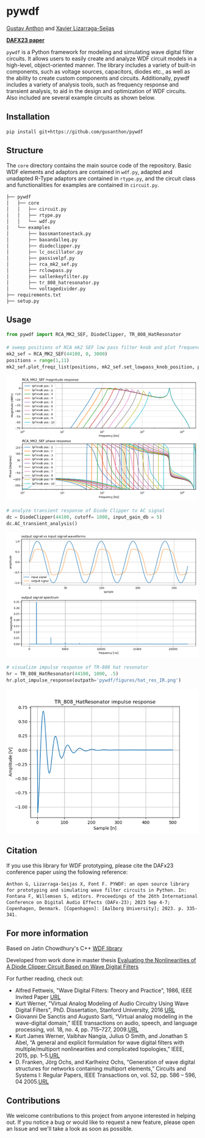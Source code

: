 # pywdf
[Gustav Anthon](https://github.com/gusanthon) and [Xavier Lizarraga-Seijas](https://github.com/xaviliz)

[**DAFX23 paper**](https://repositori.upf.edu/handle/10230/57903)

<code>pywdf</code> is a Python framework for modeling and simulating wave digital filter circuits. It allows users to easily create and analyze WDF circuit models in a high-level, object-oriented manner. The library includes a variety of built-in components, such as voltage sources, capacitors, diodes etc., as well as the ability to create custom components and circuits. Additionally, pywdf includes a variety of analysis tools, such as frequency response and transient analysis, to aid in the design and optimization of WDF circuits. Also included are several example circuits as shown below. 

## Installation
```
pip install git+https://github.com/gusanthon/pywdf
```

## Structure
The <code>core</code> directory contains the main source code of the repository. Basic WDF elements and adaptors are contained in <code>wdf.py</code>, adapted and unadapted R-Type adaptors are contained in <code>rtype.py</code>, and the circuit class and functionalities for examples are contained in <code>circuit.py</code>.
```
├── pywdf
│   ├── core
│   │   ├── circuit.py
│   │   ├── rtype.py
│   │   └── wdf.py
│   └── examples
│       ├── bassmantonestack.py
│       ├── baxandalleq.py
│       ├── diodeclipper.py
│       ├── lc_oscillator.py
│       ├── passivelpf.py
│       ├── rca_mk2_sef.py
│       ├── rclowpass.py
│       ├── sallenkeyfilter.py
│       ├── tr_808_hatresonator.py
│       └── voltagedivider.py
├── requirements.txt
├── setup.py
```

## Usage

```python
from pywdf import RCA_MK2_SEF, DiodeClipper, TR_808_HatResonator

# sweep positions of RCA mk2 SEF low pass filter knob and plot frequency responses
mk2_sef = RCA_MK2_SEF(44100, 0, 3000)
positions = range(1,11)
mk2_sef.plot_freqz_list(positions, mk2_sef.set_lowpass_knob_position, param_label = 'lpf knob pos')
```
![RCA MK2 SEF LPF knob positions](pywdf/figures/mk2_sef_lpf_knob.png)

```python
# analyze transient response of Diode Clipper to AC signal
dc = DiodeClipper(44100, cutoff= 1000, input_gain_db = 5)
dc.AC_transient_analysis()
```
![Diode Clipper AC Transient analysis](pywdf/figures/diode_clipper_transient_anal.png)

```python
# visualize impulse response of TR-808 hat resonator
hr = TR_808_HatResonator(44100, 1000, .5)
hr.plot_impulse_response(outpath='pywdf/figures/hat_res_IR.png')
```
![TR 808 Hat Resonator Impulse Response](pywdf/figures/hat_res_IR.png)


## Citation
If you use this library for WDF prototyping, please cite the DAFx23 conference paper using the following reference:
```
Anthon G, Lizarraga-Seijas X, Font F. PYWDF: an open source library for prototyping and simulating wave filter circuits in Python. In: Fontana F, Willemsen S, editors. Proceedings of the 26th International Conference on Digital Audio Effects (DAFx-23); 2023 Sep 4-7; Copenhagen, Denmark. [Copenhagen]: [Aalborg University]; 2023. p. 335-341.
```

## For more information

Based on Jatin Chowdhury's C++ [WDF library](https://github.com/Chowdhury-DSP/chowdsp_wdf)  

Developed from work done in master thesis [Evaluating the Nonlinearities of A Diode Clipper Circuit Based on Wave Digital Filters](https://zenodo.org/record/7116075) 

For further reading, check out:

- Alfred Fettweis, "Wave Digital Filters: Theory and Practice", 1986, IEEE Invited Paper [URL](https://ieeexplore.ieee.org/stamp/stamp.jsp?arnumber=1457726)  
- Kurt Werner, "Virtual Analog Modeling of Audio Circuitry Using Wave Digital Filters", PhD. Dissertation, Stanford University, 2016 [URL](https://stacks.stanford.edu/file/druid:jy057cz8322/KurtJamesWernerDissertation-augmented.pdf)  
- Giovanni De Sanctis and Augusto Sarti, “Virtual analog modeling in the wave-digital domain,” IEEE transactions on audio, speech, and language processing, vol. 18, no. 4, pp. 715–727, 2009.[URL](https://ieeexplore.ieee.org/abstract/document/5276845)
- Kurt James Werner, Vaibhav Nangia, Julius O Smith, and Jonathan S Abel, “A general and explicit formulation for wave digital filters with multiple/multiport nonlinearities and complicated topologies,” IEEE, 2015, pp. 1–5.[URL](https://ieeexplore.ieee.org/document/7336908)
- D. Franken, Jörg Ochs, and Karlheinz Ochs, “Generation of wave digital structures for networks containing multiport elements,” Circuits and Systems I: Regular Papers, IEEE Transactions on, vol. 52, pp. 586 – 596, 04 2005.[URL](https://www.researchgate.net/publication/4018571_Generation_of_wave_digital_structures_for_connection_networks_containing_ideal_transformers)


## Contributions
We welcome contributions to this project from anyone interested in helping out. If you notice a bug or would like to request a new feature, please open an Issue and we'll take a look as soon as possible.
